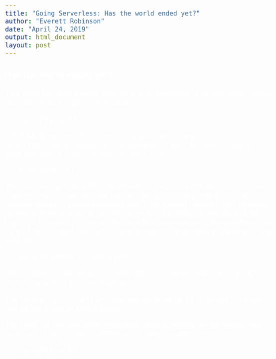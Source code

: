 ```yaml
---
title: "Going Serverless: Has the world ended yet?"
author: "Everett Robinson"
date: "April 24, 2019"
output: html_document
layout: post
---
```



### Has the world ended yet?

This page contains a small amount of PHP embedded in it that pings google and returns no if it gets a response. 

{% highlight php %}
<?php
   function Visit($url){
     $agent = "Mozilla/4.0 (compatible; MSIE 5.01; Windows NT 5.0)";$ch=curl_init();
     curl_setopt ($ch, CURLOPT_URL,$url );
     curl_setopt($ch, CURLOPT_USERAGENT, $agent);
     curl_setopt ($ch, CURLOPT_RETURNTRANSFER, 1);
     curl_setopt ($ch,CURLOPT_VERBOSE,false);
     curl_setopt($ch, CURLOPT_TIMEOUT, 5);
     curl_setopt($ch,CURLOPT_SSL_VERIFYPEER, FALSE);
     curl_setopt($ch,CURLOPT_SSLVERSION,3);
     curl_setopt($ch,CURLOPT_SSL_VERIFYHOST, FALSE);
     $page=curl_exec($ch);
     //echo curl_error($ch);
     $httpcode = curl_getinfo($ch, CURLINFO_HTTP_CODE);
     curl_close($ch);
     if($httpcode>=200 && $httpcode<300) return true;
     else return false;
   }
   if (Visit("http://www.google.com")){
     $answer = "No.";
     $colour = "green";
   }
   else{
     $answer = "Yes.";
     $colour = "red";
   }
?>
{% endhighlight %}

This can be replaced with a trivial lambda function. Lambda functions don't support PHP, but we can use python instead to simply respond to the request. Really, it seems probable that if my lambda function isn't working, neither will the serving of my blog from an S3 bucket. So embedding this logic in a lambda function is little more than an exercise in the pointless, but so are the standard hello world lambda function examples elsewhere on the internet.

{% highlight python %}
import json

def lambda_handler(event, context):
    return {
        "statusCode": 200,
        "body": json.dumps('No.')
    }
{% endhighlight %}

The lambda function and API Gateway were set up by following the steps in this [handy guide by Raju Dawadi](https://medium.com/@dwdraju/python-function-on-aws-lambda-with-api-gateway-endpoint-288eae7617cb).

The code for the new page, [everettsprojects.com/end-of-the-world.html](/end-of-the-world.html), now uses jquery in place of PHP and is fairly simple:

{% highlight html %}
<!DOCTYPE html>
<html>
  <script
    src="https://code.jquery.com/jquery-3.4.0.min.js"
    integrity="sha256-BJeo0qm959uMBGb65z40ejJYGSgR7REI4+CW1fNKwOg="
    crossorigin="anonymous">
  </script>

  <script>
  function succeeded(json){
    var str = json.body;
    var result = str.fontcolor("green");
    document.getElementById("result").innerHTML = result;
  }

  function failed(){
    var str = 'Yes!';
    var result = str.fontcolor("red");
    document.getElementById("result").innerHTML = result;
  }

  $.ajax({
    type: "GET",
    url: "https://vb7y770vle.execute-api.us-east-1.amazonaws.com/everettsprojects-production",
    dataType: "json",
    success: function (data) { 
      succeeded(data)
    },
    error: function() {
      failed()
    }
  });
  </script>

  <head>
    <title>Has the World Ended Yet?</title>
    <style>
      a:link {color:#FFFFFF;}
      a:visited {color:#FFFFFF;}

    html {
      overflow-y: scroll;
      background: url(/img/eow.jpg) no-repeat center center fixed;
      -webkit-background-size: cover;
      -moz-background-size: cover;
      -o-background-size: cover;
      background-size: cover;

    }

    body {
      font-family: 'Open Sans', sans-serif;
      font-size: 24px;
      color: #fff;
      padding-bottom: 20px;
    }

    #main
    {
      text-align: center;
      margin-top: 50px;
      margin-bottom: 20px;
      background: #000;
      background: rgba(0, 0, 0, 0.85);
      -webkit-border-radius: 5px;
      -moz-border-radius: 5px;
      -ms-border-radius: 5px;
      -o-border-radius: 5px;
      border-radius: 5px;
      -webkit-box-shadow: 0 0 5px rgba(0, 0, 0, 0.5);
      -moz-box-shadow: 0 0 5px rgba(0, 0, 0, 0.5);
      box-shadow: 0 0 5px rgba(0, 0, 0, 0.5);
      border: solid 1px #000;
      width:800px;
      margin-left:auto;
      margin-right:auto;
    }
    #result
    {
      font-family: 'Open Sans', sans-serif;
      font-size: 112px;
    }

    #disclaimer
    {
      font-family: 'Open Sans', sans-serif;
      font-size: 12px;
      color: #fff;
      margin-top: 80px;
      margin-left: 100px;
      margin-right: 100px;
      margin-bottom: 50px;
    }
    </style>

  </head>
  <body>
    <div id="main">
        <H1>Has the world ended yet? <sup>*</sup></H1>
        <br>
        <b>
        <div id="result">
        </div>
        </b>
        <div id="disclaimer">
            <sup>*</sup> Does not actually check if the world has ended. Result is based on the assumption that if AWS is not responding, the world has probably ended. <br><br> <a href="http://everettsprojects.com">http://everettsprojects.com/</a>
        </div>
    </div>
</body>
</html>
{% endhighlight %}
